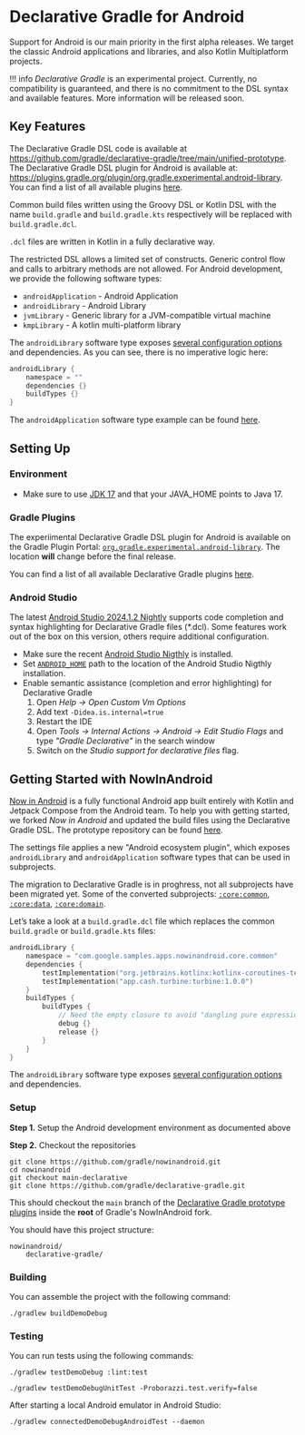 
# Declarative Gradle for Android

Support for Android is our main priority in the first alpha releases.
We target the classic Android applications and libraries,
and also Kotlin Multiplatform projects.

!!! info
    _Declarative Gradle_ is an experimental project.
    Currently, no compatibility is guaranteed, and there is no commitment to the DSL syntax
    and available features.
    More information will be released soon.

## Key Features

The Declarative Gradle DSL code is available at <https://github.com/gradle/declarative-gradle/tree/main/unified-prototype>.
The Declarative Gradle DSL plugin for Android is available at: 
<https://plugins.gradle.org/plugin/org.gradle.experimental.android-library>.
You can find a list of all available plugins [here](https://plugins.gradle.org/search?term=declarative-gradle).

Common build files written using the Groovy DSL or Kotlin DSL with the name `build.gradle` and `build.gradle.kts` respectively will be replaced with `build.gradle.dcl`.

`.dcl` files are written in Kotlin in a fully declarative way. 


The restricted DSL allows a limited set of constructs. Generic control flow and calls to arbitrary methods are not allowed.
For Android development, we provide the following software types:

- `androidApplication` - Android Application
- `androidLibrary` - Android Library
- `jvmLibrary` - Generic library for a JVM-compatible virtual machine
- `kmpLibrary` - A kotlin multi-platform library

The `androidLibrary` software type exposes [several configuration options](https://github.com/gradle/declarative-gradle/blob/main/unified-prototype/unified-plugin/plugin-android/src/main/java/org/gradle/api/experimental/android/library/AndroidLibrary.java) and dependencies.
As you can see, there is no imperative logic here:

```kotlin
androidLibrary {
    namespace = ""
    dependencies {}
    buildTypes {}
}
```

The `androidApplication` software type example can be found [here](https://github.com/gradle/declarative-gradle/blob/main/unified-prototype/unified-plugin/plugin-jvm/src/main/java/org/gradle/api/experimental/java/JavaApplication.java).

## Setting Up

### Environment

- Make sure to use [JDK 17](https://www.oracle.com/fr/java/technologies/downloads/#java17) and that your JAVA_HOME points to Java 17.

### Gradle Plugins

The experiimental Declarative Gradle DSL plugin for Android is available on the Gradle Plugin Portal:
[`org.gradle.experimental.android-library`](https://plugins.gradle.org/plugin/org.gradle.experimental.android-library).
The location **will** change before the final release.

You can find a list of all available Declarative Gradle plugins [here](https://plugins.gradle.org/search?term=declarative-gradle).

### Android Studio

The latest [Android Studio 2024.1.2 Nightly](https://developer.android.com/studio/nightly)
supports code completion and syntax highlighting for Declarative Gradle files (*.dcl).
Some features work out of the box on this version,
others require additional configuration.

- Make sure the recent [Android Studio Nigthly](https://developer.android.com/studio/nightly) is installed.
- Set [`ANDROID_HOME`](https://developer.android.com/tools/variables#android_home) path to the location of the Android Studio Nigthly installation.
- Enable semantic assistance (completion and error highlighting) for Declarative Gradle
  1. Open _Help -> Open Custom Vm Options_
  2. Add text `-Didea.is.internal=true`
  3. Restart the IDE
  4. Open _Tools -> Internal Actions -> Android -> Edit Studio Flags_ and type _"Gradle Declarative"_ in the search window
  5. Switch on the _Studio support for declarative files_ flag.

## Getting Started with NowInAndroid

[Now in Android](https://github.com/android/nowinandroid) is a fully functional Android app built entirely with Kotlin and Jetpack Compose from the Android team.
To help you with getting started,
we forked _Now in Android_ and updated the build files using the Declarative Gradle DSL. The prototype repository can be found [here](https://github.com/gradle/nowinandroid/tree/main-declarative).

The settings file applies a new "Android ecosystem plugin", which exposes `androidLibrary` and `androidApplication` software types that can be used in subprojects.

The migration to Declarative Gradle is in proghress, not all subprojects have been migrated yet.
Some of the converted subprojects:
[`:core:common`](https://github.com/gradle/nowinandroid/blob/main-declarative/ccore/common/build.gradle.dcl),
[`:core:data`](https://github.com/gradle/nowinandroid/blob/main-declarative/ccore/data/build.gradle.dcl),
[`:core:domain`](https://github.com/gradle/nowinandroid/blob/main-declarative/ccore/domain/build.gradle.dcl).


Let’s take a look at a `build.gradle.dcl` file which replaces the common `build.gradle` or `build.gradle.kts` files:

```kotlin title="_core/common/build.gradle.dcl_"
androidLibrary {
    namespace = "com.google.samples.apps.nowinandroid.core.common"
    dependencies {
        testImplementation("org.jetbrains.kotlinx:kotlinx-coroutines-test:1.7.3")
        testImplementation("app.cash.turbine:turbine:1.0.0")
    }
    buildTypes {
        buildTypes {
            // Need the empty closure to avoid "dangling pure expression" error
            debug {}
            release {}
        }
    }
}
```

The `androidLibrary` software type exposes [several configuration options](https://github.com/gradle/declarative-gradle/blob/main/unified-prototype/unified-plugin/plugin-android/src/main/java/org/gradle/api/experimental/android/library/AndroidLibrary.java) and dependencies. 

### Setup

**Step 1.** Setup the Android development environment as documented above

**Step 2.** Checkout the repositories

```shell
git clone https://github.com/gradle/nowinandroid.git
cd nowinandroid
git checkout main-declarative
git clone https://github.com/gradle/declarative-gradle.git
```

This should checkout the `main` branch of the [Declarative Gradle prototype plugins](https://github.com/gradle/declarative-gradle) inside the **root** of Gradle's NowInAndroid fork. 

You should have this project structure:
```shell
nowinandroid/
    declarative-gradle/
```

### Building

You can assemble the project with the following command:

```shell
./gradlew buildDemoDebug
```

### Testing

You can run tests using the following commands:

```shell
./gradlew testDemoDebug :lint:test
```

```shell
./gradlew testDemoDebugUnitTest -Proborazzi.test.verify=false
```

After starting a local Android emulator in Android Studio:

```shell
./gradlew connectedDemoDebugAndroidTest --daemon
```
